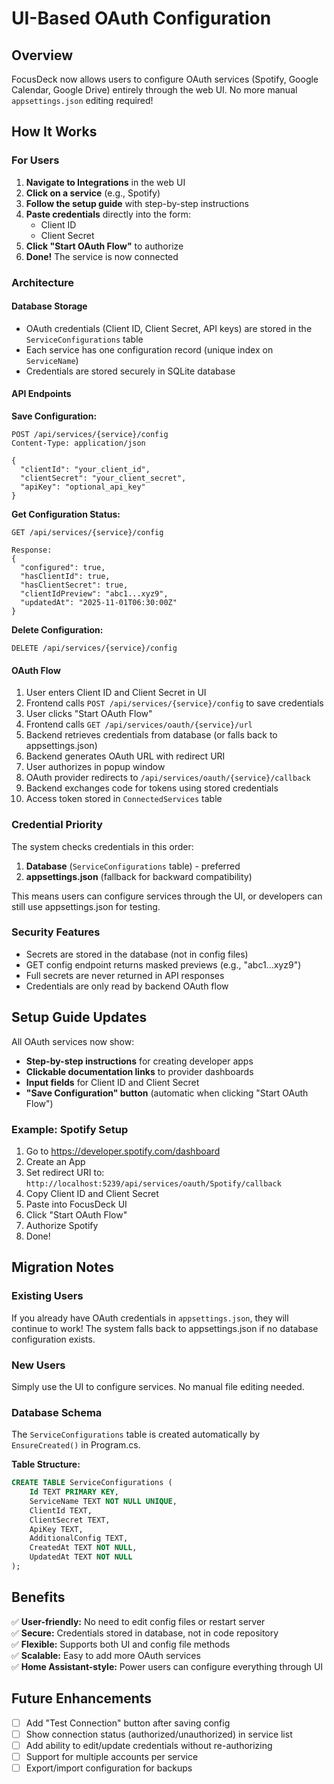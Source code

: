 # UI-Based OAuth Configuration

## Overview

FocusDeck now allows users to configure OAuth services (Spotify, Google Calendar, Google Drive) entirely through the web UI. No more manual `appsettings.json` editing required!

## How It Works

### For Users

1. **Navigate to Integrations** in the web UI
2. **Click on a service** (e.g., Spotify)
3. **Follow the setup guide** with step-by-step instructions
4. **Paste credentials** directly into the form:
   - Client ID
   - Client Secret
5. **Click "Start OAuth Flow"** to authorize
6. **Done!** The service is now connected

### Architecture

#### Database Storage
- OAuth credentials (Client ID, Client Secret, API keys) are stored in the `ServiceConfigurations` table
- Each service has one configuration record (unique index on `ServiceName`)
- Credentials are stored securely in SQLite database

#### API Endpoints

**Save Configuration:**
```http
POST /api/services/{service}/config
Content-Type: application/json

{
  "clientId": "your_client_id",
  "clientSecret": "your_client_secret",
  "apiKey": "optional_api_key"
}
```

**Get Configuration Status:**
```http
GET /api/services/{service}/config

Response:
{
  "configured": true,
  "hasClientId": true,
  "hasClientSecret": true,
  "clientIdPreview": "abc1...xyz9",
  "updatedAt": "2025-11-01T06:30:00Z"
}
```

**Delete Configuration:**
```http
DELETE /api/services/{service}/config
```

#### OAuth Flow

1. User enters Client ID and Client Secret in UI
2. Frontend calls `POST /api/services/{service}/config` to save credentials
3. User clicks "Start OAuth Flow"
4. Frontend calls `GET /api/services/oauth/{service}/url`
5. Backend retrieves credentials from database (or falls back to appsettings.json)
6. Backend generates OAuth URL with redirect URI
7. User authorizes in popup window
8. OAuth provider redirects to `/api/services/oauth/{service}/callback`
9. Backend exchanges code for tokens using stored credentials
10. Access token stored in `ConnectedServices` table

### Credential Priority

The system checks credentials in this order:
1. **Database** (`ServiceConfigurations` table) - preferred
2. **appsettings.json** (fallback for backward compatibility)

This means users can configure services through the UI, or developers can still use appsettings.json for testing.

### Security Features

- Secrets are stored in the database (not in config files)
- GET config endpoint returns masked previews (e.g., "abc1...xyz9")
- Full secrets are never returned in API responses
- Credentials are only read by backend OAuth flow

## Setup Guide Updates

All OAuth services now show:
- **Step-by-step instructions** for creating developer apps
- **Clickable documentation links** to provider dashboards
- **Input fields** for Client ID and Client Secret
- **"Save Configuration" button** (automatic when clicking "Start OAuth Flow")

### Example: Spotify Setup

1. Go to https://developer.spotify.com/dashboard
2. Create an App
3. Set redirect URI to: `http://localhost:5239/api/services/oauth/Spotify/callback`
4. Copy Client ID and Client Secret
5. Paste into FocusDeck UI
6. Click "Start OAuth Flow"
7. Authorize Spotify
8. Done!

## Migration Notes

### Existing Users

If you already have OAuth credentials in `appsettings.json`, they will continue to work! The system falls back to appsettings.json if no database configuration exists.

### New Users

Simply use the UI to configure services. No manual file editing needed.

### Database Schema

The `ServiceConfigurations` table is created automatically by `EnsureCreated()` in Program.cs.

**Table Structure:**
```sql
CREATE TABLE ServiceConfigurations (
    Id TEXT PRIMARY KEY,
    ServiceName TEXT NOT NULL UNIQUE,
    ClientId TEXT,
    ClientSecret TEXT,
    ApiKey TEXT,
    AdditionalConfig TEXT,
    CreatedAt TEXT NOT NULL,
    UpdatedAt TEXT NOT NULL
);
```

## Benefits

✅ **User-friendly:** No need to edit config files or restart server  
✅ **Secure:** Credentials stored in database, not in code repository  
✅ **Flexible:** Supports both UI and config file methods  
✅ **Scalable:** Easy to add more OAuth services  
✅ **Home Assistant-style:** Power users can configure everything through UI  

## Future Enhancements

- [ ] Add "Test Connection" button after saving config
- [ ] Show connection status (authorized/unauthorized) in service list
- [ ] Add ability to edit/update credentials without re-authorizing
- [ ] Support for multiple accounts per service
- [ ] Export/import configuration for backups
